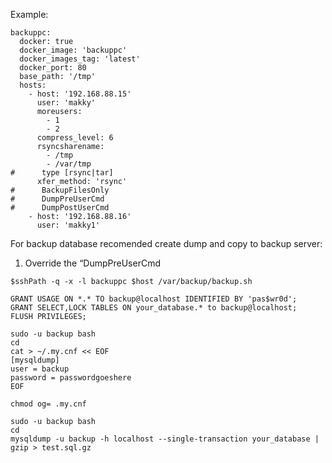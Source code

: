 Example:
```
backuppc:
  docker: true
  docker_image: 'backuppc'
  docker_images_tag: 'latest'
  docker_port: 80
  base_path: '/tmp'
  hosts:
    - host: '192.168.88.15'
      user: 'makky'
      moreusers:
        - 1
        - 2
      compress_level: 6
      rsyncsharename:
        - /tmp
        - /var/tmp 
#      type [rsync|tar]
      xfer_method: 'rsync'
#      BackupFilesOnly
#      DumpPreUserCmd
#      DumpPostUserCmd
    - host: '192.168.88.16'
      user: 'makky1'
```

For backup database recomended create dump and copy to backup server:

1. Override the “DumpPreUserCmd
```
$sshPath -q -x -l backuppc $host /var/backup/backup.sh
```

```
GRANT USAGE ON *.* TO backup@localhost IDENTIFIED BY 'pas$wr0d';
GRANT SELECT,LOCK TABLES ON your_database.* to backup@localhost;
FLUSH PRIVILEGES;
```
```
sudo -u backup bash
cd
cat > ~/.my.cnf << EOF
[mysqldump]
user = backup
password = passwordgoeshere
EOF
```

```
chmod og= .my.cnf
```

```
sudo -u backup bash
cd
mysqldump -u backup -h localhost --single-transaction your_database | gzip > test.sql.gz
```
